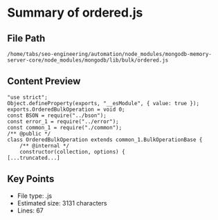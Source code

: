 # Summary of ordered.js
  
## File Path
`/home/tabs/seo-engineering/automation/node_modules/mongodb-memory-server-core/node_modules/mongodb/lib/bulk/ordered.js`

## Content Preview
```
"use strict";
Object.defineProperty(exports, "__esModule", { value: true });
exports.OrderedBulkOperation = void 0;
const BSON = require("../bson");
const error_1 = require("../error");
const common_1 = require("./common");
/** @public */
class OrderedBulkOperation extends common_1.BulkOperationBase {
    /** @internal */
    constructor(collection, options) {
[...truncated...]
```

## Key Points
- File type: .js
- Estimated size: 3131 characters
- Lines: 67

